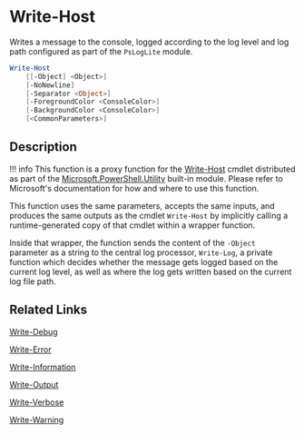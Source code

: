 # Write-Host

Writes a message to the console, logged according to the log level and log path configured as part of the `PsLogLite` module.

```powershell
Write-Host
    [[-Object] <Object>]
    [-NoNewline]
    [-Separator <Object>]
    [-ForegroundColor <ConsoleColor>]
    [-BackgroundColor <ConsoleColor>]
    [<CommonParameters>]
```

## Description

!!! info
    This function is a proxy function for the [Write-Host](https://docs.microsoft.com/en-us/powershell/module/microsoft.powershell.utility/write-host) cmdlet distributed as part of the [Microsoft.PowerShell.Utility](https://docs.microsoft.com/en-us/powershell/module/microsoft.powershell.utility/) built-in module. Please refer to Microsoft's documentation for how and where to use this function.

This function uses the same parameters, accepts the same inputs, and produces the same outputs as the cmdlet `Write-Host` by implicitly calling a runtime-generated copy of that cmdlet within a wrapper function.

Inside that wrapper, the function sends the content of the `-Object` parameter as a string to the central log processor, `Write-Log`, a private function which decides whether the message gets logged based on the current log level, as well as where the log gets written based on the current log file path.

## Related Links

[Write-Debug](./Write-Debug.md)

[Write-Error](./Write-Error.md)

[Write-Information](./Write-Information.md)

[Write-Output](./Write-Output.md)

[Write-Verbose](./Write-Verbose.md)

[Write-Warning](./Write-Warning.md)